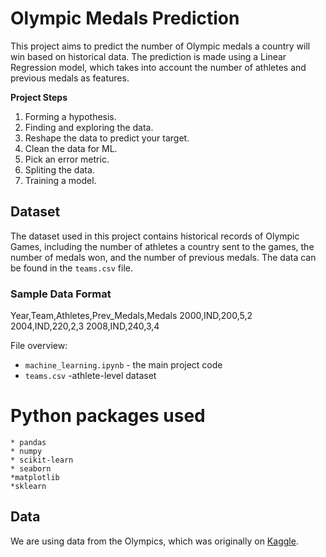 # Olympic Medals Prediction

This project aims to predict the number of Olympic medals a country will win based on historical data. The prediction is made using a Linear Regression model, which takes into account the number of athletes and previous medals as features.

**Project Steps**

1. Forming a hypothesis.
2. Finding and exploring the data.
3. Reshape the data to predict your target.
4. Clean the data for ML.
5. Pick an error metric.
6. Spliting the data.
7. Training a model.

## Dataset

The dataset used in this project contains historical records of Olympic Games, including the number of athletes a country sent to the games, the number of medals won, and the number of previous medals. The data can be found in the `teams.csv` file.

### Sample Data Format
Year,Team,Athletes,Prev_Medals,Medals
2000,IND,200,5,2
2004,IND,220,2,3
2008,IND,240,3,4

File overview:

* `machine_learning.ipynb` - the main project code
* `teams.csv` -athlete-level dataset

# Python packages used
    * pandas
    * numpy
    * scikit-learn
    * seaborn
    *matplotlib
    *sklearn

## Data
We are using data from the Olympics, which was originally on [Kaggle](https://www.kaggle.com/datasets/heesoo37/120-years-of-olympic-history-athletes-and-results).
